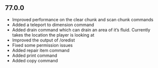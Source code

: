 ## 77.0.0

- Improved performance on the clear chunk and scan chunk commands
- Added a teleport to dimension command
- Added drain command which can drain an area of it’s fluid. Currently takes the location the player is looking at
- Improved the output of /oredist
- Fixed some permission issues
- Added repair item command
- Added print command
- Added copy command